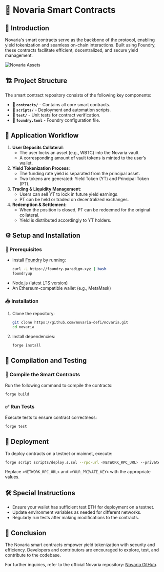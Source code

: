 # 📜 Novaria Smart Contracts

## 📌 Introduction
Novaria's smart contracts serve as the backbone of the protocol, enabling yield tokenization and seamless on-chain interactions. Built using Foundry, these contracts facilitate efficient, decentralized, and secure yield management.

![Novaria Assets](https://drive.google.com/drive/folders/1YlaJphNeCbffn4wdI0lSI1AVSE5AvQCQ?usp=sharing)

## 🏗 Project Structure
The smart contract repository consists of the following key components:
- **📂 `contracts/`** - Contains all core smart contracts.
- **📂 `scripts/`** - Deployment and automation scripts.
- **📂 `test/`** - Unit tests for contract verification.
- **📄 `foundry.toml`** - Foundry configuration file.

## 🔄 Application Workflow
1. **User Deposits Collateral**: 
   - The user locks an asset (e.g., WBTC) into the Novaria vault.
   - A corresponding amount of vault tokens is minted to the user’s wallet.
2. **Yield Tokenization Process**: 
   - The funding rate yield is separated from the principal asset.
   - Two tokens are generated: Yield Token (YT) and Principal Token (PT).
3. **Trading & Liquidity Management**:
   - Users can sell YT to lock in future yield earnings.
   - PT can be held or traded on decentralized exchanges.
4. **Redemption & Settlement**:
   - When the position is closed, PT can be redeemed for the original collateral.
   - Yield is distributed accordingly to YT holders.

## ⚙️ Setup and Installation
### 📌 Prerequisites
- Install [Foundry](https://github.com/foundry-rs/foundry) by running:
  ```sh
  curl -L https://foundry.paradigm.xyz | bash
  foundryup
  ```
- Node.js (latest LTS version)
- An Ethereum-compatible wallet (e.g., MetaMask)

### 📥 Installation
1. Clone the repository:
   ```sh
   git clone https://github.com/novaria-defi/novaria.git
   cd novaria
   ```
2. Install dependencies:
   ```sh
   forge install
   ```

## 🚀 Compilation and Testing
### 🔧 Compile the Smart Contracts
Run the following command to compile the contracts:
```sh
forge build
```

### ✅ Run Tests
Execute tests to ensure contract correctness:
```sh
forge test
```

## 🚀 Deployment
To deploy contracts on a testnet or mainnet, execute:
```sh
forge script scripts/deploy.s.sol --rpc-url <NETWORK_RPC_URL> --private-key <YOUR_PRIVATE_KEY>
```
Replace `<NETWORK_RPC_URL>` and `<YOUR_PRIVATE_KEY>` with the appropriate values.

## 🛠 Special Instructions
- Ensure your wallet has sufficient test ETH for deployment on a testnet.
- Update environment variables as needed for different networks.
- Regularly run tests after making modifications to the contracts.

## 🎯 Conclusion
The Novaria smart contracts empower yield tokenization with security and efficiency. Developers and contributors are encouraged to explore, test, and contribute to the codebase.

For further inquiries, refer to the official Novaria repository: [Novaria GitHub](https://github.com/novaria-defi/novaria).

